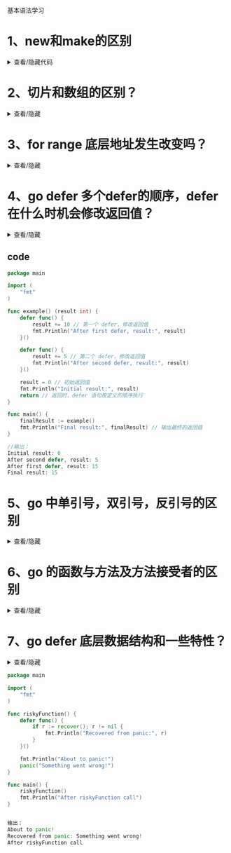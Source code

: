 
基本语法学习
# 1、new和make的区别
<details>
  <summary>查看/隐藏代码</summary>
  入参和出参不同：都是接收类型Type, new只接收一个形参，返回这个类型的指针，make接收类型Type,和其他参数，长度、容量等，返回Type类型，（传指针返回指针，传类型返回类型） 
  使用场景不同：专门用来构造slice,map,chan类型，等引用类型。比如slice包括一个数据结构：返回底层数组的指针， new不能用来构造引用类型，因为会做零值处理，指针做0值，会处理成nil，显然是错误的。
  
</details>

# 2、切片和数组的区别？
<details>
  <summary> 查看/隐藏</summary>
  数组是值类型，切片是包含数组的指针，的引用类型，除了指针还有其他数据长度容量等
  切片会动态扩容，如果A切片有引用B，则引用的B不会随着扩容而变化，但是A变成了新扩容的新地址
</details>

# 3、for range 底层地址发生改变吗？
<details>
  <summary> 查看/隐藏</summary>
  不会，这个遍历是值遍历，每次都新创建当前元素的副本，新建元素副本的地址会变化，但是原来slice不会变化。
</details>

# 4、go defer 多个defer的顺序，defer在什么时机会修改返回值？
<details>
  <summary> 查看/隐藏</summary>
  defer的执行顺序是后进先出，但是在函数返回时，defer的执行效果“先进先出”，所以defer修改返回值时，会在函数返回前修改。
</details>

## code
~~~go
package main

import (
	"fmt"
)

func example() (result int) {
	defer func() {
		result += 10 // 第一个 defer，修改返回值
		fmt.Println("After first defer, result:", result)
	}()

	defer func() {
		result += 5 // 第二个 defer，修改返回值
		fmt.Println("After second defer, result:", result)
	}()

	result = 0 // 初始返回值
	fmt.Println("Initial result:", result)
	return // 返回时，defer 语句按定义的顺序执行
}

func main() {
	finalResult := example()
	fmt.Println("Final result:", finalResult) // 输出最终的返回值
}

//输出：
Initial result: 0
After second defer, result: 5
After first defer, result: 15
Final result: 15
~~~

# 5、go 中单引号，双引号，反引号的区别
<details>
  <summary> 查看/隐藏</summary>
  单引号：单引号包裹的字符串，会原样输出，不会转义，适用于一些特殊字符，比如：' '、'\t'、'\n'、'\r'、'\''、'\"'、'\\'等。
  双引号：双引号包裹的字符串，会转义特殊字符，适用于一般字符串。
  反引号：反引号包裹的字符串，会执行系统命令，并将命令的输出作为字符串输出。
</details>

# 6、go 的函数与方法及方法接受者的区别
<details>
  <summary> 查看/隐藏</summary>
  函数：独立，入参出参，实现一些功能，通用函数，没有接受者。
  方法：方法是与某个类型绑定的函数，必须通过该类型的实例调用，或者通过其指针接收者调用。可以修改该类型的对象的状态，提供该类型的功能。
  方法接受者：方法接受者是调用方法的对象，可以是值类型或指针类型。

</details>

# 7、go defer 底层数据结构和一些特性？
<details>
  <summary> 查看/隐藏</summary>
  defer 底层数据结构是一个栈，先进后出，defer 语句在函数返回时，会按定义的顺序执行。
  defer 特性：
  1. 延迟函数调用：defer 语句会将函数调用推迟到函数返回时执行。
  2. 延迟语句块执行：defer 语句可以延迟执行语句块，即使函数调用失败也会执行。
  3. 延迟函数返回值：defer 语句可以延迟函数返回值，并在函数返回时修改。
  4. 延迟panic：defer 语句可以延迟 panic，并在 panic 时恢复正常执行。
  5. 延迟 recover：defer 语句可以延迟 recover，并在 recover 时恢复正常执行。
</details>

~~~go
package main

import (
	"fmt"
)

func riskyFunction() {
	defer func() {
		if r := recover(); r != nil {
			fmt.Println("Recovered from panic:", r)
		}
	}()

	fmt.Println("About to panic!")
	panic("Something went wrong!")
}

func main() {
	riskyFunction()
	fmt.Println("After riskyFunction call")
}


输出：
About to panic!
Recovered from panic: Something went wrong!
After riskyFunction call

~~~
